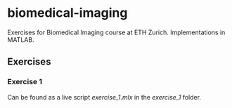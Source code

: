 # biomedical-imaging
Exercises for Biomedical Imaging course at ETH Zurich. Implementations in MATLAB.

## Exercises
### Exercise 1
Can be found as a live script *exercise_1.mlx* in the *exercise_1* folder.
